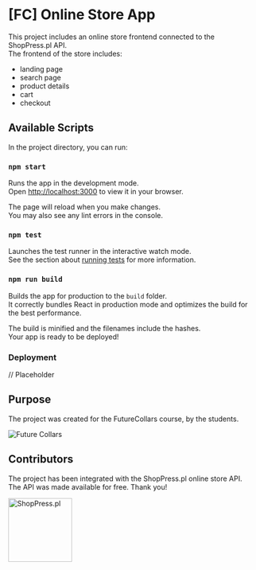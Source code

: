 # [FC] Online Store App

This project includes an online store frontend connected to the ShopPress.pl API.  
The frontend of the store includes:
* landing page
* search page
* product details
* cart
* checkout

## Available Scripts

In the project directory, you can run:

### `npm start`

Runs the app in the development mode.\
Open [http://localhost:3000](http://localhost:3000) to view it in your browser.

The page will reload when you make changes.\
You may also see any lint errors in the console.

### `npm test`

Launches the test runner in the interactive watch mode.\
See the section about [running tests](https://facebook.github.io/create-react-app/docs/running-tests) for more information.

### `npm run build`

Builds the app for production to the `build` folder.\
It correctly bundles React in production mode and optimizes the build for the best performance.

The build is minified and the filenames include the hashes.\
Your app is ready to be deployed!

### Deployment

// Placeholder

## Purpose

The project was created for the FutureCollars course, by the students.  
  
![Future Collars](https://futurecollars.com/storage/2021/10/fc-logo.svg)  

## Contributors

The project has been integrated with the ShopPress.pl online store API.  
The API was made available for free. Thank you!  
  
<img src="https://shoppress.pl/assets/img/logo.svg" alt="ShopPress.pl" width="128"/> 
